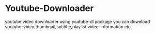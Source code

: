 # Youtube-Downloader
youtube video downloader using youtube-dl package
you can download youtube-video,thumbnail,subtitle,playlist,video-information etc.
